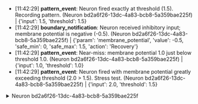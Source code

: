 - [11:42:29] **pattern_event**: Neuron fired exactly at threshold (1.5). Recording pattern. (Neuron bd2a6f26-13dc-4a83-bcb8-5a359bae225f) | {'input': 1.5, 'threshold': 1.5}
- [11:42:29] **boundary_notification**: Neuron received inhibitory input; membrane potential is negative (-0.5). (Neuron bd2a6f26-13dc-4a83-bcb8-5a359bae225f) | {'param': 'membrane_potential', 'value': -0.5, 'safe_min': 0, 'safe_max': 1.5, 'action': 'Recovery'}
- [11:42:29] **pattern_event**: Near-miss: membrane potential 1.0 just below threshold 1.0. (Neuron bd2a6f26-13dc-4a83-bcb8-5a359bae225f) | {'input': 1.0, 'threshold': 1.0}
- [11:42:29] **pattern_event**: Neuron fired with membrane potential greatly exceeding threshold (2.0 > 1.5). Stress test. (Neuron bd2a6f26-13dc-4a83-bcb8-5a359bae225f) | {'input': 2.0, 'threshold': 1.5}

<details><summary>Neuron bd2a6f26-13dc-4a83-bcb8-5a359bae225f</summary>
- [11:42:29] I am born as Neuron bd2a6f26-13dc-4a83-bcb8-5a359bae225f with baseline threshold 1.0, refractory offset 0.5, decay factor 0.95, and weights [1.0].
- [11:42:29] I've received an input event with value 1.0 from exact_threshold_0.
- [11:42:29] My membrane potential has decayed from 0.0 to 1.0 after receiving input.
- [11:42:29] My threshold is currently 1.0.
- [11:42:29] I decided to fire because my membrane potential (1.0) exceeded my threshold (1.0).
- [11:42:29] Entering refractory period; raising threshold to 1.5 after firing.
- [11:42:29] Resetting membrane potential from 1.0 to baseline (0.0) after firing.
- [11:42:29] Here is my recent firing history: ['2025-07-14T11:42:29.732992']
- [11:42:29] I've received an input event with value 0.99 from just_below_1.
- [11:42:29] My membrane potential has decayed from 0.0 to 0.99 after receiving input.
- [11:42:29] My threshold is currently 1.5.
- [11:42:29] I did not fire because my membrane potential (0.99) did not meet my threshold (1.5).
- [11:42:29] Here is my recent firing history: ['2025-07-14T11:42:29.732992']
- [11:42:29] I've received an input event with value 1.5 from well_above_2.
- [11:42:29] My membrane potential has decayed from 0.99 to 2.4405 after receiving input.
- [11:42:29] My threshold is currently 1.5.
- [11:42:29] I decided to fire because my membrane potential (2.4405) exceeded my threshold (1.5).
- [11:42:29] Entering refractory period; raising threshold to 1.5 after firing.
- [11:42:29] Resetting membrane potential from 2.4405 to baseline (0.0) after firing.
- [11:42:29] Here is my recent firing history: ['2025-07-14T11:42:29.732992', '2025-07-14T11:42:29.733121']
- [11:42:29] I've received an input event with value -0.5 from inhibitory_3.
- [11:42:29] My membrane potential has decayed from 0.0 to -0.5 after receiving input.
- [11:42:29] My threshold is currently 1.5.
- [11:42:29] I did not fire because my membrane potential (-0.5) did not meet my threshold (1.5).
- [11:42:29] Here is my recent firing history: ['2025-07-14T11:42:29.732992', '2025-07-14T11:42:29.733121']
- [11:42:29] I've received an input event with value 1.0 from exact_threshold_4.
- [11:42:29] My membrane potential has decayed from -0.5 to 0.525 after receiving input.
- [11:42:29] My threshold is currently 1.5.
- [11:42:29] I did not fire because my membrane potential (0.525) did not meet my threshold (1.5).
- [11:42:29] Here is my recent firing history: ['2025-07-14T11:42:29.732992', '2025-07-14T11:42:29.733121']
- [11:42:29] My refractory period has ended, returning threshold from 1.5 to baseline 1.0.
- [11:42:29] I've received an input event with value 0.98 from near_miss_5.
- [11:42:29] My membrane potential has decayed from 0.525 to 1.47875 after receiving input.
- [11:42:29] My threshold is currently 1.0.
- [11:42:29] I decided to fire because my membrane potential (1.47875) exceeded my threshold (1.0).
- [11:42:29] Entering refractory period; raising threshold to 1.5 after firing.
- [11:42:29] Resetting membrane potential from 1.47875 to baseline (0.0) after firing.
- [11:42:29] Here is my recent firing history: ['2025-07-14T11:42:29.733121', '2025-07-14T11:42:29.733378']
- [11:42:29] I've received an input event with value 1.01 from just_above_6.
- [11:42:29] My membrane potential has decayed from 0.0 to 1.01 after receiving input.
- [11:42:29] My threshold is currently 1.5.
- [11:42:29] I did not fire because my membrane potential (1.01) did not meet my threshold (1.5).
- [11:42:29] Here is my recent firing history: ['2025-07-14T11:42:29.733121', '2025-07-14T11:42:29.733378']
- [11:42:29] I've received an input event with value 2.0 from stress_test_7.
- [11:42:29] My membrane potential has decayed from 1.01 to 2.9595 after receiving input.
- [11:42:29] My threshold is currently 1.5.
- [11:42:29] I decided to fire because my membrane potential (2.9595) exceeded my threshold (1.5).
- [11:42:29] Entering refractory period; raising threshold to 1.5 after firing.
- [11:42:29] Resetting membrane potential from 2.9595 to baseline (0.0) after firing.
- [11:42:29] Here is my recent firing history: ['2025-07-14T11:42:29.733378', '2025-07-14T11:42:29.733517']
- [11:42:29] **lesson_learned**: Recovery complete. Lesson learned: More frequent adaptation of threshold after repeated near-misses improves response accuracy.
</details>